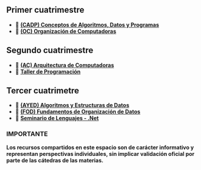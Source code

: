 ## Primer cuatrimestre
- 📘 **[(CADP) Conceptos de Algoritmos, Datos y Programas](https://github.com/franndogil/unlp-info-materias/tree/main/(SI106)%20Conceptos%20de%20Algoritmos%2C%20Datos%20y%20Programas%20(CADP))**
- 📘 **[(OC) Organización de Computadoras](https://github.com/franndogil/unlp-info-materias/tree/main/(SI104)%20Organizaci%C3%B3n%20de%20Computadoras%20(OC))**
## Segundo cuatrimestre
- 📘 **[(AC) Arquitectura de Computadoras](https://github.com/franndogil/unlp-info-materias/tree/main/(SI105)%20Aquitectura%20de%20Computadoras%20(AC))**
- 📘 **[Taller de Programación](https://github.com/franndogil/unlp-info-materias/tree/main/(SI107)%20Taller%20de%20programaci%C3%B3n)**
## Tercer cuatrimetre
- 📘 **[(AYED) Algoritmos y Estructuras de Datos](https://github.com/franndogil/unlp-info-materias/tree/main/(SI203)%20Algoritmos%20y%20Estructuras%20de%20Datos)**
- 📘 **[(FOD) Fundamentos de Organización de Datos](https://github.com/franndogil/unlp-info-materias/tree/main/(SI209)%20Fundamentos%20de%20Organizacion%20de%20Datos)**
- 📘 **[Seminario de Lenguajes - .Net](https://github.com/franndogil/unlp-info-materias/tree/main/(SI207)%20Seminario%20de%20Lenguajes%20-%20.NET)**

### IMPORTANTE
**Los recursos compartidos en este espacio son de carácter informativo y representan perspectivas individuales, sin implicar validación oficial por parte de las cátedras de las materias.**
